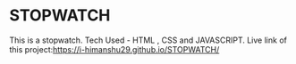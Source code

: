 # STOPWATCH
This is a stopwatch. Tech Used - HTML , CSS and JAVASCRIPT.
Live link of this project:https://i-himanshu29.github.io/STOPWATCH/
